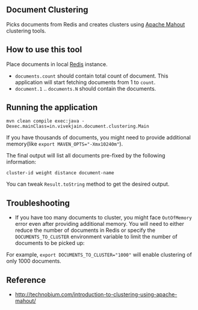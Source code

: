 Document Clustering
-------------------

Picks documents from Redis and creates clusters using [Apache Mahout](https://mahout.apache.org) clustering tools.

How to use this tool
--------------------

Place documents in local [Redis](http://redis.io) instance.
 
* `documents.count` should contain total count of document. This application will start fetching documents from 1 to `count`.
* `document.1` .. `documents.N` should contain the documents.

Running the application
-----------------------

`mvn clean compile exec:java -Dexec.mainClass=in.vivekjain.document.clustering.Main`

If you have thousands of documents, you might need to provide additional memory(like `export MAVEN_OPTS="-Xmx10240m"`).

The final output will list all documents pre-fixed by the following information:

`cluster-id weight distance document-name`

You can tweak `Result.toString` method to get the desired output.

Troubleshooting
---------------

* If you have too many documents to cluster, you might face `OutOfMemory` error even after providing additional memory. You will need to either reduce the number of documents in Redis or specify the `DOCUMENTS_TO_CLUSTER` environment variable to limit the number of documents to be picked up:

For example, `export DOCUMENTS_TO_CLUSTER="1000"` will enable clustering of only 1000 documents.


Reference
---------

* http://technobium.com/introduction-to-clustering-using-apache-mahout/
